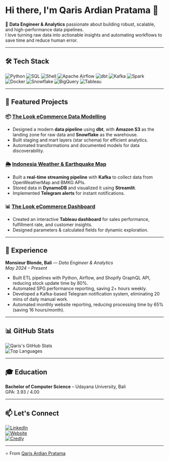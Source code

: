 # Hi there, I'm Qaris Ardian Pratama 👋  

🚀 **Data Engineer & Analytics** passionate about building robust, scalable, and high-performance data pipelines.  
I love turning raw data into actionable insights and automating workflows to save time and reduce human error.  

---

## 🛠️ Tech Stack
![Python](https://img.shields.io/badge/Python-3776AB?style=for-the-badge&logo=python&logoColor=white)
![SQL](https://img.shields.io/badge/SQL-316192?style=for-the-badge&logo=postgresql&logoColor=white)
![Shell](https://img.shields.io/badge/Shell_Script-121011?style=for-the-badge&logo=gnu-bash&logoColor=white)
![Apache Airflow](https://img.shields.io/badge/Apache_Airflow-017CEE?style=for-the-badge&logo=apache-airflow&logoColor=white)
![dbt](https://img.shields.io/badge/dbt-FF694B?style=for-the-badge&logo=dbt&logoColor=white)
![Kafka](https://img.shields.io/badge/Apache_Kafka-231F20?style=for-the-badge&logo=apache-kafka&logoColor=white)
![Spark](https://img.shields.io/badge/Apache_Spark-E25A1C?style=for-the-badge&logo=apache-spark&logoColor=white)
![Docker](https://img.shields.io/badge/Docker-2496ED?style=for-the-badge&logo=docker&logoColor=white)
![Snowflake](https://img.shields.io/badge/Snowflake-29B5E8?style=for-the-badge&logo=snowflake&logoColor=white)
![BigQuery](https://img.shields.io/badge/BigQuery-669DF6?style=for-the-badge&logo=google-cloud&logoColor=white)
![Tableau](https://img.shields.io/badge/Tableau-E97627?style=for-the-badge&logo=tableau&logoColor=white)

---

## 📌 Featured Projects

### 📦 [The Look eCommerce Data Modelling](https://github.com/qarisp/thelook-data-modelling-project)
- Designed a modern **data pipeline** using **dbt**, with **Amazon S3** as the landing zone for raw data and **Snowflake** as the warehouse.
- Built staging and mart layers (star schema) for efficient analytics.
- Automated transformations and documented models for data discoverability.

### 🌦 [Indonesia Weather & Earthquake Map](https://github.com/qarisp/weather-earthquake-kafka-project)  
- Built a **real-time streaming pipeline** with **Kafka** to collect data from OpenWeatherMap and BMKG APIs.
- Stored data in **DynamoDB** and visualized it using **Streamlit**.
- Implemented **Telegram alerts** for instant notifications.

### 📊 [The Look eCommerce Dashboard](https://public.tableau.com/app/profile/qaris.pratama8706/viz/TheLook_17422002785660/SalesPerformanceDashboard2)  
- Created an interactive **Tableau dashboard** for sales performance, fulfillment rate, and customer insights.
- Designed parameters & calculated fields for dynamic exploration.

---

## 💼 Experience

**Monsieur Blonde, Bali** — *Data Engineer & Analytics*  
*May 2024 – Present*  
- Built ETL pipelines with Python, Airflow, and Shopify GraphQL API, reducing stock update time by 80%.  
- Automated SPG performance reporting, saving 2+ hours weekly.  
- Developed a Kafka-based Telegram notification system, eliminating 20 mins of daily manual work.  
- Automated monthly website reporting, reducing processing time by 65% (saving 16 hours/month).  

---

## 📊 GitHub Stats

![Qaris's GitHub Stats](https://github-readme-stats.vercel.app/api?username=qarisp&show_icons=true&theme=tokyonight)  
![Top Languages](https://github-readme-stats.vercel.app/api/top-langs/?username=qarisp&layout=compact&theme=tokyonight)  

---

## 🎓 Education
**Bachelor of Computer Science** – Udayana University, Bali  
GPA: 3.93 / 4.00  

---

## 📫 Let's Connect
[![LinkedIn](https://img.shields.io/badge/LinkedIn-0A66C2?style=for-the-badge&logo=linkedin&logoColor=white)](https://www.linkedin.com/in/qaris-pratama-640960207/)  
[![Website](https://img.shields.io/badge/Website-000000?style=for-the-badge&logo=About.me&logoColor=white)](https://qarisp.github.io/)  
[![Credly](https://img.shields.io/badge/Credly-FF6B00?style=for-the-badge&logo=credly&logoColor=white)](https://www.credly.com/users/qaris-ardian-pratama)  

---
⭐️ From [Qaris Ardian Pratama](https://github.com/qarisp)
